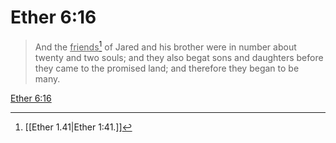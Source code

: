 # Ether 6:16

> And the <u>friends</u>[^a] of Jared and his brother were in number about twenty and two souls; and they also begat sons and daughters before they came to the promised land; and therefore they began to be many.

[Ether 6:16](https://www.churchofjesuschrist.org/study/scriptures/bofm/ether/6?lang=eng&id=p16#p16)


[^a]: [[Ether 1.41|Ether 1:41.]]
